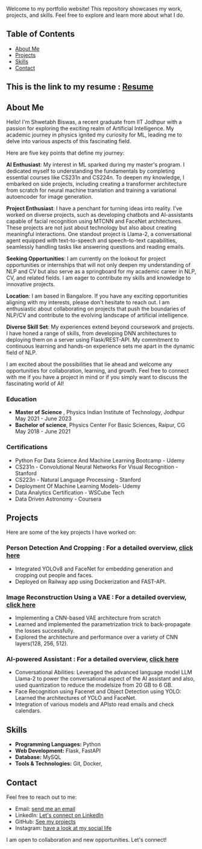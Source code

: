 Welcome to my portfolio website! This repository showcases my work, projects, and skills. Feel free to explore and learn more about what I do.

## Table of Contents
- [About Me](#about-me)
- [Projects](#projects)
- [Skills](#skills)
- [Contact](#contact)

## This is the link to my resume : [Resume](https://drive.google.com/file/d/1vPnK1JzG85YRzYstcP495Xrj2BIglo7r/view?usp=drive_link)

## About Me
Hello! I'm Shwetabh Biswas, a recent graduate from IIT Jodhpur with a passion for exploring the exciting realm of Artificial Intelligence. My academic journey in physics ignited my curiosity for ML, leading me to delve into various aspects of this fascinating field.

Here are five key points that define my journey:

**AI Enthusiast**: My interest in ML sparked during my master's program. I dedicated myself to understanding the fundamentals by completing essential courses like CS231n and CS224n. To deepen my knowledge, I embarked on side projects, including creating a transformer architecture from scratch for neural machine translation and training a variational autoencoder for image generation.

**Project Enthusiast**: I have a penchant for turning ideas into reality. I've worked on diverse projects, such as developing chatbots and AI-assistants capable of facial recognition using MTCNN and FaceNet architectures. These projects are not just about technology but also about creating meaningful interactions. One standout project is Llama-2, a conversational agent equipped with text-to-speech and speech-to-text capabilities, seamlessly handling tasks like answering questions and reading emails.

**Seeking Opportunities**: I am currently on the lookout for project opportunities or internships that will not only deepen my understanding of NLP and CV but also serve as a springboard for my academic career in NLP, CV, and related fields. I am eager to contribute my skills and knowledge to innovative projects.

**Location**: I am based in Bangalore. If you have any exciting opportunities aligning with my interests, please don't hesitate to reach out. I am enthusiastic about collaborating on projects that push the boundaries of NLP/CV and contribute to the evolving landscape of artificial intelligence.

**Diverse Skill Set**: My experiences extend beyond coursework and projects. I have honed a range of skills, from developing DNN architectures to deploying them on a server using Flask/REST-API. My commitment to continuous learning and hands-on experience sets me apart in the dynamic field of NLP.

I am excited about the possibilities that lie ahead and welcome any opportunities for collaboration, learning, and growth. Feel free to connect with me if you have a project in mind or if you simply want to discuss the fascinating world of AI!

### Education
-   **Master of Science** , Physics
    Indian Institute of Technology, Jodhpur
    May 2021 - June 2023
-   **Bachelor of science**, Physics
    Center For Basic Sciences, Raipur, CG
    May 2018 - June 2021

### Certifications
- Python For Data Science And Machine Learning Bootcamp - Udemy
- CS231n - Convolutional Neural Networks For Visual Recognition - Stanford
- CS223n - Natural Language Processing - Stanford
- Deployment Of Machine Learning Models- Udemy
- Data Analytics Certification - WSCube Tech
- Data Driven Astronomy - Coursera

## Projects
Here are some of the key projects I have worked on:

### Person Detection And Cropping : For a detailed overview, [click here](https://shwetabh-23.github.io/person-detection-website/) 
- Integrated YOLOv8 and FaceNet for embedding generation and cropping out people and faces.
- Deployed on Railway app using Dockerization and FAST-API.

### Image Reconstruction Using a VAE : For a detailed overview, [click here](https://shwetabh-23.github.io/VAE-website/) 
- Implementing a CNN-based VAE architecture from scratch
- Learned and implemented the parametrization trick to back-propagate the losses successfully.
- Explored the architecture and performance over a variety of CNN layers(128, 256, 512).

### AI-powered Assistant : For a detailed overview, [click here](https://shwetabh-23.github.io/AI-assistant-website/) 

- Conversational Abilities: Leveraged the advanced language model LLM Llama-2 to power the conversational aspect of the AI assistant and also, used quantization to reduce the modelsize from 20 GB to 6 GB.
- Face Recognition using Facenet and Object Detection using YOLO: Learned the architectures of YOLO and FaceNet.
- Integration of various models and APIsto read emails and check calendars.

## Skills
- **Programming Languages:** Python
- **Web Development:** Flask, FastAPI
- **Database:** MySQL
- **Tools & Technologies:** Git, Docker, 

## Contact
Feel free to reach out to me:

- Email: [send me an email](shwetabhbiswas2305@gmail.com)
- LinkedIn: [Let's connect on LinkedIn](https://www.linkedin.com/in/shwetabh-biswas/)
- GitHub: [See my projects](https://github.com/shwetabh-23)
- Instagram: [have a look at my social life](https://www.instagram.com/shwetabh.23/)

I am open to collaboration and new opportunities. Let's connect!
